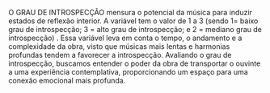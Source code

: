 O GRAU DE INTROSPECÇÃO mensura o potencial da música para induzir estados de reflexão interior. A variável tem o valor de 1 a 3 (sendo 1= baixo grau de introspecção; 3 =  alto grau de introspecção; e 2 = mediano grau de introspecção) . Essa variável leva em conta o tempo, o andamento e a complexidade da obra, visto que músicas mais lentas e harmonias profundas tendem a favorecer a introspecção. Avaliando o grau de introspecção, buscamos entender o poder da obra de transportar o ouvinte a uma experiência contemplativa, proporcionando um espaço para uma conexão emocional mais profunda.